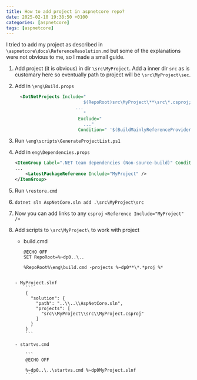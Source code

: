 ```yaml
---
title: How to add project in aspnetcore repo?
date: 2025-02-10 19:38:50 +0100
categories: [aspnetcore]
tags: [aspnetcore]
---
```


I tried to add  my project as described in `\aspnetcore\docs\ReferenceResolution.md`
but some of the explanations were not obvious to me, so I made a small guide.

1. Add project  (it is obvious) in dir  `\src\MyProject`. Add a inner dir `src` as is customary here  so eventually path to project  will be `\src\MyProject\sec`.

2. Add  in `\eng\Build.props`
	```xml
	  <DotNetProjects Include="
							  $(RepoRoot)src\MyProject\**\src\*.csproj;
						   ...
							  "
							Exclude="
							  ..."
							Condition=" '$(BuildMainlyReferenceProviders)' == 'true' " />
	```
	
3. Run `\eng\scripts\GenerateProjectList.ps1`
4. Add  in `eng\Dependencies.props`  
	
	```xml
	<ItemGroup Label=".NET team dependencies (Non-source-build)" Condition="'$(DotNetBuildFromSource)' != 'true'">
    ...
		<LatestPackageReference Include="MyProject" />
	</ItemGroup>
	```
	
5. Run `\restore.cmd`

6. `dotnet sln AspNetCore.sln add .\src\MyProject\src`
7. Now you can add links to any `csproj`
 `<Reference Include="MyProject" /> `
8. Add scripts to `\src\MyProject\` to work with project 

	- build.cmd
		```
		@ECHO OFF
		SET RepoRoot=%~dp0..\..

		%RepoRoot%\eng\build.cmd -projects %~dp0**\*.*proj %*
	```

	- MyProject.slnf 
		```
		{
		  "solution": {
			"path": "..\\..\\AspNetCore.sln",
			"projects": [
			  "src\\MyProject\\src\\MyProject.csproj"
			]
		  }
		}
		```

	- startvs.cmd

		```
		@ECHO OFF

		%~dp0..\..\startvs.cmd %~dp0MyProject.slnf
		```


